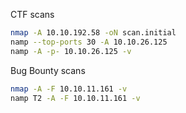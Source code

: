 CTF scans
```bash
nmap -A 10.10.192.58 -oN scan.initial
namp --top-ports 30 -A 10.10.26.125
namp -A -p- 10.10.26.125 -v
```
Bug Bounty scans
```bash
nmap -A -F 10.10.11.161 -v
namp T2 -A -F 10.10.11.161 -v
```

